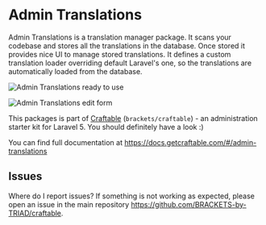 # Admin Translations

Admin Translations is a translation manager package. It scans your codebase and stores all the translations in the database. Once stored it provides nice UI to manage stored translations. It defines a custom translation loader overriding default Laravel's one, so the translations are automatically loaded from the database.

![Admin Translations ready to use](https://docs.getcraftable.com/assets/admin-translations-1.png "Admin Translations ready to use")

![Admin Translations edit form](https://docs.getcraftable.com/assets/admin-translations-2.png "Admin Translations edit form")

This packages is part of [Craftable](https://github.com/BRACKETS-by-TRIAD/craftable) (`brackets/craftable`) - an administration starter kit for Laravel 5. You should definitely have a look :)

You can find full documentation at https://docs.getcraftable.com/#/admin-translations

## Issues
Where do I report issues?
If something is not working as expected, please open an issue in the main repository https://github.com/BRACKETS-by-TRIAD/craftable.
